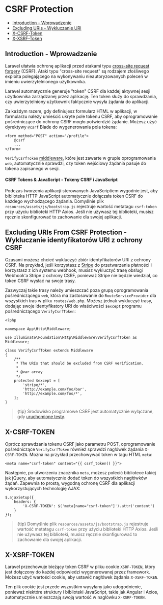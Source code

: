 # CSRF Protection

- [Introduction - Wprowadzenie](#csrf-introduction)
- [Excluding URIs - Wykluczanie URI](#csrf-excluding-uris)
- [X-CSRF-Token](#csrf-x-csrf-token)
- [X-XSRF-Token](#csrf-x-xsrf-token)

<a name="csrf-introduction"></a>
## Introduction - Wprowadzenie

Laravel ułatwia ochronę aplikacji przed atakami typu [cross-site request forgery](https://en.wikipedia.org/wiki/Cross-site_request_forgery) (CSRF). Ataki typu "cross-site request" są rodzajem złośliwego exploita polegającego na wykonywaniu nieautoryzowanych poleceń w imieniu uwierzytelnionego użytkownika.

Laravel automatycznie generuje "token" CSRF dla każdej aktywnej sesji użytkownika zarządzanej przez aplikację. Ten token służy do sprawdzania, czy uwierzytelniony użytkownik faktycznie wysyła żądania do aplikacji.

Za każdym razem, gdy definiujesz formularz HTML w aplikacji, w formularzu należy umieścić ukryte pole tokenu CSRF, aby oprogramowanie pośredniczące do ochrony CSRF mogło potwierdzić żądanie. Możesz użyć dyrektywy  `@csrf` Blade do wygenerowania pola tokena:

    <form method="POST" action="/profile">
        @csrf
        ...
    </form>

`VerifyCsrfToken` [middleware](/docs/{{version}}/middleware), które jest zawarte w grupie oprogramowania `web`, automatycznie sprawdzi, czy token wejściowy żądania pasuje do tokena zapisanego w sesji.

#### CSRF Tokens & JavaScript - Tokeny CSRF i JavaScript

Podczas tworzenia aplikacji sterowanych JavaScriptiem wygodnie jest, aby biblioteka HTTP JavaScript automatycznie dołączała token CSRF do każdego wychodzącego żądania. Domyślnie plik `resources/assets/js/bootstrap.js` rejestruje wartość metatagu `csrf-token` przy użyciu biblioteki HTTP Axios. Jeśli nie używasz tej biblioteki, musisz ręcznie skonfigurować to zachowanie dla swojej aplikacji.

<a name="csrf-excluding-uris"></a>
## Excluding URIs From CSRF Protection - Wykluczanie identyfikatorów URI z ochrony CSRF

Czasami możesz chcieć wykluczyć zbiór identyfikatorów URI z ochrony CSRF. Na przykład, jeśli korzystasz z [Stripe](https://stripe.com) do przetwarzania płatności i korzystasz z ich systemu webhook, musisz wykluczyć trasę obsługi Webhook'a Stripe z ochrony CSRF, ponieważ Stripe nie będzie wiedział, co token CSRF wysłać na swoje trasy.

Zazwyczaj takie trasy należy umieszczać poza grupą oprogramowania pośredniczącego `web`, która ma zastosowanie do `RouteServiceProvider` dla wszystkich tras w pliku `routes/web.php`. Możesz jednak wykluczyć trasy, dodając swoje identyfikatory URI do właściwości `$except` programu pośredniczącego `VerifyCsrfToken`:

    <?php

    namespace App\Http\Middleware;

    use Illuminate\Foundation\Http\Middleware\VerifyCsrfToken as Middleware;

    class VerifyCsrfToken extends Middleware
    {
        /**
         * The URIs that should be excluded from CSRF verification.
         *
         * @var array
         */
        protected $except = [
            'stripe/*',
            'http://example.com/foo/bar',
            'http://example.com/foo/*',
        ];
    }

> {tip} Środowisko programowe CSRF jest automatycznie wyłączane, gdy [uruchomione testy](/docs/{{version}}/testing).

<a name="csrf-x-csrf-token"></a>
## X-CSRF-TOKEN

Oprócz sprawdzania tokenu CSRF jako parametru POST, oprogramowanie pośredniczące `VerifyCsrfToken` również sprawdzi nagłówek żądania `X-CSRF-TOKEN`. Można na przykład przechowywać token w tagu HTML `meta`:

    <meta name="csrf-token" content="{{ csrf_token() }}">

Następnie, po utworzeniu znacznika `meta`, możesz polecić bibliotece takiej jak jQuery, aby automatycznie dodać token do wszystkich nagłówków żądań. Zapewnia to prostą, wygodną ochronę CSRF dla aplikacji wykorzystujących technologię AJAX:

    $.ajaxSetup({
        headers: {
            'X-CSRF-TOKEN': $('meta[name="csrf-token"]').attr('content')
        }
    });

> {tip} Domyślnie plik  `resources/assets/js/bootstrap.js` rejestruje wartość metatagu `csrf-token` przy użyciu biblioteki HTTP Axios. Jeśli nie używasz tej biblioteki, musisz ręcznie skonfigurować to zachowanie dla swojej aplikacji.

<a name="csrf-x-xsrf-token"></a>
## X-XSRF-TOKEN

Laravel przechowuje bieżący token CSRF w pliku cookie `XSRF-TOKEN`, który jest dołączony do każdej odpowiedzi wygenerowanej przez framework. Możesz użyć wartości cookie, aby ustawić nagłówek żądania `X-XSRF-TOKEN`.

Ten plik cookie jest przede wszystkim wysyłany jako udogodnienie, ponieważ niektóre struktury i biblioteki JavaScript, takie jak Angular i Axios, automatycznie umieszczają swoją wartość w nagłówku `X-XSRF-TOKEN`.
